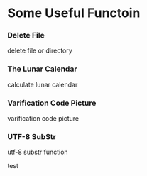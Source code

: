 # Some Useful Functoin
### Delete File
delete file or directory
### The Lunar Calendar
calculate lunar calendar
### Varification Code Picture
varification code picture
### UTF-8 SubStr
utf-8 substr function

test
